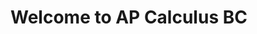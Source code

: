 <html>
     <head>
     <meta charset = "utf-8">
     </head>
     <body>
          <h1>Welcome to AP Calculus BC</h1>
     </body>
</html>